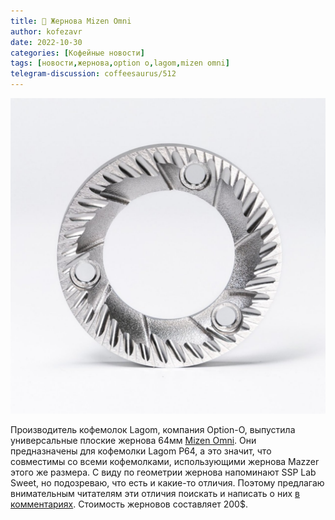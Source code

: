 ```yaml
---
title: 📰 Жернова Mizen Omni
author: kofezavr
date: 2022-10-30
categories: [Кофейные новости]
tags: [новости,жернова,option o,lagom,mizen omni]
telegram-discussion: coffeesaurus/512
--- 
```

![Жернова Mizen Omni](/assets/img/posts/22/10/mizen-omni.jpg)

Производитель кофемолок Lagom, компания Option-O, выпустила универсальные плоские жернова 64мм [Mizen Omni](https://www.option-o.com/shop/mizen-omni). Они предназначены для кофемолки Lagom P64, а это значит, что совместимы со всеми кофемолками, использующими жернова Mazzer этого же размера. С виду по геометрии жернова напоминают SSP Lab Sweet, но подозреваю, что есть и какие-то отличия. Поэтому предлагаю внимательным читателям эти отличия поискать и написать о них [в комментариях](https://t.me/coffeesaurus/512?comment=667670). Стоимость жерновов составляет 200$.